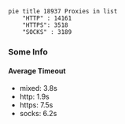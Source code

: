 
```mermaid
pie title 18937 Proxies in list
    "HTTP" : 14161
    "HTTPS": 3518
    "SOCKS" : 3189
```

### Some Info
#### Average Timeout

- mixed: 3.8s
- http: 1.9s
- https: 7.5s
- socks: 6.2s